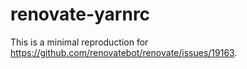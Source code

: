 # renovate-yarnrc

This is a minimal reproduction for
<https://github.com/renovatebot/renovate/issues/19163>.
